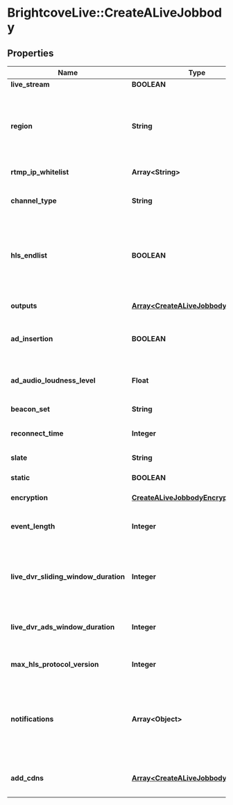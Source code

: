 # BrightcoveLive::CreateALiveJobbody

## Properties
Name | Type | Description | Notes
------------ | ------------- | ------------- | -------------
**live_stream** | **BOOLEAN** | Indicates that the job is a live streaming job. | 
**region** | **String** | AWS region - you can also specify region as the alias for a list set up for the account by Brightcove Support. See [Supported AWS Regions] (https://support.brightcove.com/overview-brightcove-live-api#Support_aws_regions) for more details on the support in each region. | 
**rtmp_ip_whitelist** | **Array&lt;String&gt;** | Array of IP addresses white-listed for RTMP delivery | [optional] 
**channel_type** | **String** | Indicates whether the job should be billed as &#x60;event&#x60; hours or a channel (&#x60;24x7&#x60;) - see [Channels and Event Hours](https://support.brightcove.com/overview-brightcove-live-api#Channels_and_hours). | [optional] [default to &#39;event&#39;]
**hls_endlist** | **BOOLEAN** | Whether an &#x60;EXT-X-ENDLIST&#x60; tag should be added to the stream playlist when you stop the stream or the &#x60;reconnect_time&#x60; window has been reached. The &#x60;EXT-X-ENDLIST&#x60; tag indicates that no more Media Segments will be added to the Media Playlist file and helps prevent the player from displaying error messages when the stream stops. | [optional] [default to true]
**outputs** | [**Array&lt;CreateALiveJobbodyOutputs&gt;**](CreateALiveJobbodyOutputs.md) | Array of output specifications for live and VOD assets to be created from the live stream. | 
**ad_insertion** | **BOOLEAN** | Setting this parameter to true will enable server side ad insertion (SSAI) on the job. Current support includes, DFP, Freewheel, or any VAST 2.0/3.0 ad tags. | [optional] [default to false]
**ad_audio_loudness_level** | **Float** | Adjust the loudness level of the audio. This is measured in LUFS and specified in dB. This is useful to set the output loudness level to conform to a standard (-23dB for EBU R.128) The recommended setting is -23. | [optional] 
**beacon_set** | **String** | ID for a beacon set (for SSAI only). | [optional] 
**reconnect_time** | **Integer** | The time, in seconds, to wait for a stream to reconnect to the encoder. If the reconnect time passes without the stream reconnecting, the job will automatically finish. | [optional] [default to 30]
**slate** | **String** | Id for a set of slate assets | [optional] 
**static** | **BOOLEAN** | Whether this is a static entry point (SEP) job | [optional] [default to false]
**encryption** | [**CreateALiveJobbodyEncryption**](CreateALiveJobbodyEncryption.md) |  | [optional] 
**event_length** | **Integer** | Used to preset and define an end time for the live event. At any point within the specified &#x60;event_length&#x60; you may reconnect to your stream. The &#x60;event_length&#x60; setting goes into effect as soon as streaming begins. | [optional] [default to 0]
**live_dvr_sliding_window_duration** | **Integer** | The time, in seconds, to keep in the live DVR manifest. If the stream duration is longer than the window duration, segment references will be removed first in first out. Default is 100 seconds. **Note: for SSAI jobs, the limit is &#x60;7200&#x60;. | [optional] [default to 100]
**live_dvr_ads_window_duration** | **Integer** | The time, in seconds, to keep in the live DVR manifest. If the stream duration is longer than the window duration, segment references will be removed first in first out. Default is &#x60;100&#x60; seconds. | [optional] [default to 100]
**max_hls_protocol_version** | **Integer** | Sets the maximum HLS protocol version to use. Special features will be used as available. Default is &#x60;3&#x60;. | [optional] [default to 3]
**notifications** | **Array&lt;Object&gt;** | Array of notification destination objects or strings - notifications defined here are for job-level events.  A notification will be sent to the destination when selected event occurs. You can use a simple string with a url: &amp;quot;http://log:pass@httpbin.org/post&amp;quot;, or you can use an object. See [Events](https://support.brightcove.com/live-api-notifications#Events) for an explanation of the events reported in &#x60;state_changed&#x60; notifications. | [optional] 
**add_cdns** | [**Array&lt;CreateALiveJobbodyAddCdns&gt;**](CreateALiveJobbodyAddCdns.md) | Array of additional CDN providers to be used for manifest generation. For each CDN provided, the manifest will be prepended accordingly | [optional] 


